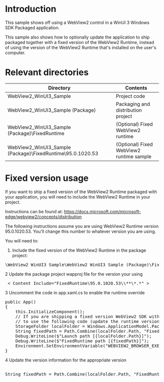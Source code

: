 # Introduction
This sample shows off using a WebView2 control in a WinUI 3 Windows SDK Packaged application.

This sample also shows how to optionally update the application to ship packaged together with a fixed version of the WebView2 Runtime, instead of using the version of the WebView2 Runtime that's installed on the user's computer.

# Relevant directories

| Directory | Contents |
--- | --- |
| WebView2_WinUI3_Sample | Project code |
| WebView2_WinUI3_Sample (Package) | Packaging and distribution project |
| WebView2_WinUI3_Sample (Package)\FixedRuntime | (Optional) Fixed WebView2 runtime |
| WebView2_WinUI3_Sample (Package)\FixedRuntime\95.0.1020.53 | (Optional) Fixed WebView2 runtime sample |


# Fixed version usage
If you want to ship a fixed version of the WebView2 Runtime packaged with your application, you will need to include the WebView2 Runtime in your project.

Instructions can be found at: https://docs.microsoft.com/microsoft-edge/webview2/concepts/distribution

The following instructions assume you are using WebView2 Runtime version 95.0.1020.53.  You'll change this number to whatever version you are using.

You will need to:
1. Include the fixed version of the WebView2 Runtime in the package project:

<pre>\WebView2_WinUI3_Sample\WebView2_WinUI3_Sample (Package)\FixedRuntime\95.0.1020.53\</pre>
2 Update the package project wapproj file for the version your using
<pre> < Content Include="FixedRuntime\95.0.1020.53\\**\*.*" > </pre>
3 Uncomment the code in app.xaml.cs to enable the runtime override
<pre>
public App()
{
    this.InitializeComponent();
    // If you are shipping a fixed version WebView2 SDK with your application you will need
    // to use the following code (update the runtime version to what you are shipping.
    StorageFolder localFolder = Windows.ApplicationModel.Package.Current.InstalledLocation;
    String fixedPath = Path.Combine(localFolder.Path, "FixedRuntime\\95.0.1020.53");
    Debug.WriteLine($"Launch path [{localFolder.Path}]");
    Debug.WriteLine($"FixedRuntime path [{fixedPath}]");
    Environment.SetEnvironmentVariable("WEBVIEW2_BROWSER_EXECUTABLE_FOLDER", fixedPath);
}
</pre>
4 Update the version information for the appropriate version
<pre> 
String fixedPath = Path.Combine(localFolder.Path, "FixedRuntime\\95.0.1020.53");
</pre>






